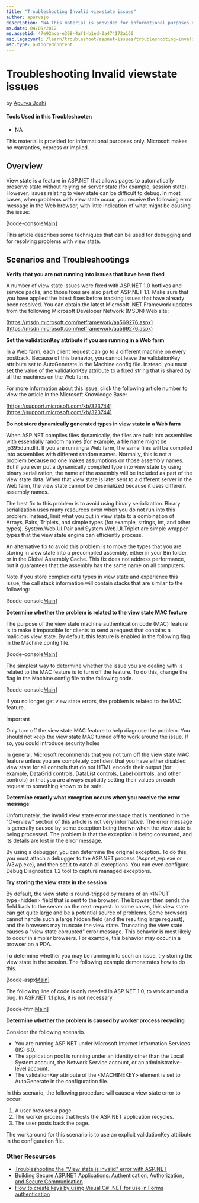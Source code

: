 ```yaml
---
title: "Troubleshooting Invalid viewstate issues"
author: apurvajo
description: "NA This material is provided for informational purposes only. Microsoft makes no warranties, express or implied. Overview View state is a feature in ASP.NET..."
ms.date: 04/09/2012
ms.assetid: 47e92ace-e368-4af1-b1ed-0a474172a160
msc.legacyurl: /learn/troubleshoot/aspnet-issues/troubleshooting-invalid-viewstate-issues
msc.type: authoredcontent
---
```

Troubleshooting Invalid viewstate issues
====================
by [Apurva Joshi](https://github.com/apurvajo)

#### Tools Used in this Troubleshooter:

- NA

This material is provided for informational purposes only. Microsoft makes no warranties, express or implied.

## Overview

View state is a feature in ASP.NET that allows pages to automatically preserve state without relying on server state (for example, session state). However, issues relating to view state can be difficult to debug. In most cases, when problems with view state occur, you receive the following error message in the Web browser, with little indication of what might be causing the issue:

[!code-console[Main](troubleshooting-invalid-viewstate-issues/samples/sample1.cmd)]

This article describes some techniques that can be used for debugging and for resolving problems with view state.

## Scenarios and Troubleshootings

**Verify that you are not running into issues that have been fixed**

A number of view state issues were fixed with ASP.NET 1.0 hotfixes and service packs, and those fixes are also part of ASP.NET 1.1. Make sure that you have applied the latest fixes before tracking issues that have already been resolved. You can obtain the latest Microsoft .NET Framework updates from the following Microsoft Developer Network (MSDN) Web site:

[https://msdn.microsoft.com/netframework/aa569276.aspx](https://msdn.microsoft.com/netframework/aa569276.aspx)

**Set the validationKey attribute if you are running in a Web farm**

In a Web farm, each client request can go to a different machine on every postback. Because of this behavior, you cannot leave the validationKey attribute set to AutoGenerate in the Machine.config file. Instead, you must set the value of the validationKey attribute to a fixed string that is shared by all the machines on the Web farm.

For more information about this issue, click the following article number to view the article in the Microsoft Knowledge Base:

[https://support.microsoft.com/kb/323744](https://support.microsoft.com/kb/323744)

**Do not store dynamically generated types in view state in a Web farm**

When ASP.NET compiles files dynamically, the files are built into assemblies with essentially random names (for example, a file name might be jp395dun.dll). If you are running a Web farm, the same files will be compiled into assemblies with different random names. Normally, this is not a problem because no one makes assumptions on those assembly names. But if you ever put a dynamically compiled type into view state by using binary serialization, the name of the assembly will be included as part of the view state data. When that view state is later sent to a different server in the Web farm, the view state cannot be deserialized because it uses different assembly names.

The best fix to this problem is to avoid using binary serialization. Binary serialization uses many resources even when you do not run into this problem. Instead, limit what you put in view state to a combination of Arrays, Pairs, Triplets, and simple types (for example, strings, int, and other types). System.Web.UI.Pair and System.Web.UI.Triplet are simple wrapper types that the view state engine can efficiently process.

An alternative fix to avoid this problem is to move the types that you are storing in view state into a precompiled assembly, either in your Bin folder or in the Global Assembly Cache. This fix does not address performance, but it guarantees that the assembly has the same name on all computers.

Note If you store complex data types in view state and experience this issue, the call stack information will contain stacks that are similar to the following:

[!code-console[Main](troubleshooting-invalid-viewstate-issues/samples/sample2.cmd)]

**Determine whether the problem is related to the view state MAC feature**

The purpose of the view state machine authentication code (MAC) feature is to make it impossible for clients to send a request that contains a malicious view state. By default, this feature is enabled in the following flag in the Machine.config file.

[!code-console[Main](troubleshooting-invalid-viewstate-issues/samples/sample3.cmd)]

The simplest way to determine whether the issue you are dealing with is related to the MAC feature is to turn off the feature. To do this, change the flag in the Machine.config file to the following code.

[!code-console[Main](troubleshooting-invalid-viewstate-issues/samples/sample4.cmd)]

If you no longer get view state errors, the problem is related to the MAC feature.

> [!IMPORTANT]
> Only turn off the view state MAC feature to help diagnose the problem. You should not keep the view state MAC turned off to work around the issue. If so, you could introduce security holes

In general, Microsoft recommends that you not turn off the view state MAC feature unless you are completely confident that you have either disabled view state for all controls that do not HTML encode their output (for example, DataGrid controls, DataList controls, Label controls, and other controls) or that you are always explicitly setting their values on each request to something known to be safe.

**Determine exactly what exception occurs when you receive the error message**

Unfortunately, the invalid view state error message that is mentioned in the "Overview" section of this article is not very informative. The error message is generally caused by some exception being thrown when the view state is being processed. The problem is that the exception is being consumed, and its details are lost in the error message.

By using a debugger, you can determine the original exception. To do this, you must attach a debugger to the ASP.NET process (Aspnet\_wp.exe or W3wp.exe), and then set it to catch all exceptions. You can even configure Debug Diagnostics 1.2 tool to capture managed exceptions.

**Try storing the view state in the session**

By default, the view state is round-tripped by means of an &lt;INPUT type=hidden&gt; field that is sent to the browser. The browser then sends the field back to the server on the next request. In some cases, this view state can get quite large and be a potential source of problems. Some browsers cannot handle such a large hidden field (and the resulting large request), and the browsers may truncate the view state. Truncating the view state causes a "view state corrupted" error message. This behavior is most likely to occur in simpler browsers. For example, this behavior may occur in a browser on a PDA.

To determine whether you may be running into such an issue, try storing the view state in the session. The following example demonstrates how to do this.

[!code-aspx[Main](troubleshooting-invalid-viewstate-issues/samples/sample5.aspx)]

The following line of code is only needed in ASP.NET 1.0, to work around a bug. In ASP.NET 1.1 plus, it is not necessary.

[!code-html[Main](troubleshooting-invalid-viewstate-issues/samples/sample6.html)]

**Determine whether the problem is caused by worker process recycling**

Consider the following scenario.

- You are running ASP.NET under Microsoft Internet Information Services (IIS) 6.0.
- The application pool is running under an identity other than the Local System account, the Network Service account, or an administrative-level account.
- The validationKey attribute of the &lt;MACHINEKEY&gt; element is set to AutoGenerate in the configuration file.

In this scenario, the following procedure will cause a view state error to occur:

1. A user browses a page.
2. The worker process that hosts the ASP.NET application recycles.
3. The user posts back the page.

The workaround for this scenario is to use an explicit validationKey attribute in the configuration file.

### Other Resources

- [Troubleshooting the "View state is invalid" error with ASP.NET](https://support.microsoft.com/kb/829743)
- [Building Secure ASP.NET Applications: Authentication, Authorization, and Secure Communication](https://msdn.microsoft.com/library/aa302388.aspx)
- [How to create keys by using Visual C# .NET for use in Forms authentication](https://support.microsoft.com/kb/312906)